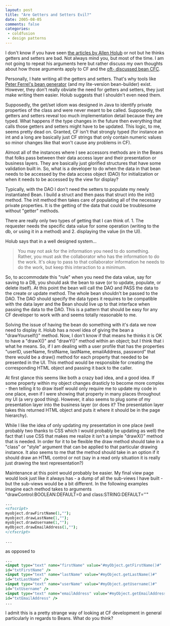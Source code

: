 ```yaml
---
layout: post
title: "Are Getters and Setters Evil?"
date: 2005-08-05
comments: false
categories:
 - coldfusion
 - design patterns
---
```

I don't know if you have seen [the articles by Allen
Holub](http://www.javaworld.com/javaworld/jw-09-2003/jw-0905-toolbox_p.html)
or not but he thinks getters and setters are bad. Not always mind you, but
most of the time. I am not going to repeat his arguments here but rather
discuss my own thoughts about how those arguments apply to CF and the [oft-
discussed bean CFC](http://www.mail-archive.com/cfcdev@cfczone.org/).  
  
Personally, I hate writing all the getters and setters. That's why tools like
[Peter Ferrel's bean generator](http://rooibos.maestropublishing.com/) (and my
lite-version bean-builder) exist. However, they don't really obviate the need
for getters and setters, they just make writing them easier. Holub suggests
that I shouldn't even need them.  
  
Supposedly, the get/set idiom was designed in Java to identify private
properties of the class and were never meant to be called. Supposedly, the
getters and setters reveal too much implementation detail because they are
typed. What happens if the type changes in the future then everything that
calls those getters and setters might have to be updated. This logic, to me,
seems pretty dead on. Granted, CF isn't that strongly typed (for instance an
int and a long are basically just CF strings that only contain numeric values
so minor changes like that won't cause any problems in CF).  
  
Almost all of the instances where I see accessors methods are in the Beans
that folks pass between their data access layer and their presentation or
business layers. They are basically just glorified structures that have some
validation built in. So, what is a developer to do when the data in that bean
needs to be accessed by the data access object (DAO) for initialization or
when it needs to be accessed by the view for display?  
  
Typically, with the DAO I don't need the setters to populate my newly
instantiated Bean. I build a struct and then pass that struct into the init()
method. The init method then takes care of populating all of the necessary
private properties. It is the getting of the data that could be troublesome
without "getter" methods.  
  
There are really only two types of getting that I can think of. 1. The
requester needs the specific data value for some operation (writing to the db,
or using it in a method) and 2. displaying the value (in the UI).  
  
Holub says that in a well designed system...  

> You may not ask for the information you need to do something. Rather, you
must ask the collaborator who has the information to do the work. It's okay to
pass to that collaborator information he needs to do the work, but keep this
interaction to a minimum.

  
  
So, to accommodate this "rule" when you need the data value, say for saving to
a DB, you should ask the bean to save (or to update, populate, or delete
itself). At this point the bean will call the DAO and PASS the data to the
create or update method. The whole bean shouldn't be passed to the DAO. The
DAO should specify the data types it requires to be compatible with the data
layer and the Bean should live up to that interface when passing the data to
the DAO. This is a pattern that should be easy for any CF developer to work
with and seems totally reasonable to me.  
  
Solving the issue of having the bean do something with it's data we now need
to display it. Holub has a novel idea of giving the bean a "drawYourself()"
method. Now, I don't know if that means he thinks it is OK to have a "drawX()"
and "drawY()" method within an object; but I think that i what he means. So,
if I am dealing with a user profile that has the properties "userID, userName,
firstName, lastName, emailAddress, password" that there would be a draw()
method for each property that needed to be presented in the UI. This method
would be responsible for creating the corresponding HTML object and passing it
back to the caller.  
  
At first glance this seems like both a crazy bad idea, and a good idea. If
some property within my object changes drasticly to become more complex - then
telling it to draw itself would only require me to update my code in one
place, even if I were showing that property in many places throughout my UI (a
very good thing). However, it also seems to plug some of my presentation layer
into the business layer (or does it? The presentation layer takes this
returned HTML object and puts it where it should be in the page hierarchy).  
  
While I like the idea of only updating my presentation in one place (well
probably two thanks to CSS which I would probably be updating as well) the
fact that I use CSS that makes me realize it isn't a simple "drawX()" method
that is needed. In order for it to be flexible the draw method should take in
a "class" or "style" argument that can be applied to that particular drawing
instance. It also seems to me that the method should take in an option if it
should draw an HTML control or not (say in a read only situation it is really
just drawing the text representation?)  
  
Maintenance at this point would probably be easier. My final view page would
look just like it always has - a dump of all the sub-views I have built - but
the sub-views would be a bit different. In the following examples imagine each
method takes to arguments "drawControl:BOOLEAN:DEFAULT=0 and
class:STRING:DEFAULT=''"  
  
```cfm  
...  
<cfscript>  
myobject.drawFirstName(1,"");  
myobject.drawLastName(1,"");  
myobject.drawUsername(1,"");  
myObject.drawEmailAddress(1,"");  
</cfscript>  
  
...  
```  
  
  
as opposed to  
```cfm  
...  
<input type="text" name="firstName" value="#myObject.getFirstName()#"
id="txtFirstName" />  
<input type="text" name="lastName" value="#myObject.getLastName()#"
id="txtLastName" />  
<input type="text" name="userName" value="#myObject.getUsername()#"
id="txtUsername" />  
<input type="text" name="emailAddress" value="#myObject.getEmailAddress()#"
id="txtEmailAddress" />  
...  
```  
  
I admit this is a pretty strange way of looking at CF development in general
particularly in regards to Beans. What do you think?

